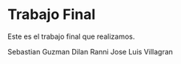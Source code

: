 # Trabajo Final #

Este es el trabajo final que realizamos.


Sebastian Guzman
Dilan Ranni
Jose Luis Villagran 

